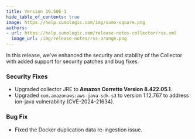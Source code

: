 ```yaml
---
title: Version 19.506-1
hide_table_of_contents: true
image: https://help.sumologic.com/img/sumo-square.png
authors:
- url: https://help.sumologic.com/release-notes-collector/rss.xml
  image_url: /img/release-notes/rss-orange.png
---
```


In this release, we've enhanced the security and stability of the Collector with added support for security patches and bug fixes.

### Security Fixes

- Upgraded collector JRE to **Amazon Corretto Version 8.422.05.1**.
- Upgraded `com.amazonaws:aws-java-sdk-s3` to version 1.12.767 to address ion-java vulnerability (CVE-2024-21634).

### Bug Fix

- Fixed the Docker duplication data re-ingestion issue.
